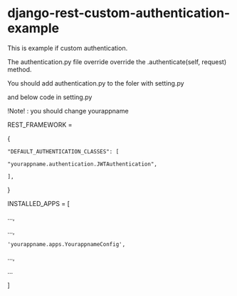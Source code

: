 # django-rest-custom-authentication-example


This is example if custom authentication.

The authentication.py file override override the .authenticate(self, request) method.

You should add authentication.py to the foler with setting.py

and below code in setting.py 

!Note! : you should change yourappname 



REST_FRAMEWORK = 

{
    
    "DEFAULT_AUTHENTICATION_CLASSES": [
    
    "yourappname.authentication.JWTAuthentication",
        
    ],
}


INSTALLED_APPS = [

 ...,
 
 ...,
 
    'yourappname.apps.YourappnameConfig',
    
 ...,
 
 ...
 
]

 
